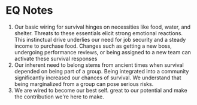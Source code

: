 # EQ Notes

1. Our basic wiring for survival hinges on necessities like food, water, and shelter. Threats to these essentials elicit strong emotional reactions. This instinctual drive underlies our need for job security and a steady income to purchase food. Changes such as getting a new boss, undergoing performance reviews, or being assigned to a new team can activate these survival responses
2. Our inherent need to belong stems from ancient times when survival depended on being part of a group. Being integrated into a community significantly increased our chances of survival. We understand that being marginalized from a group can pose serious risks.
3. We are wired to become our best self. great to our potential and make the contribution we're here to make. 
